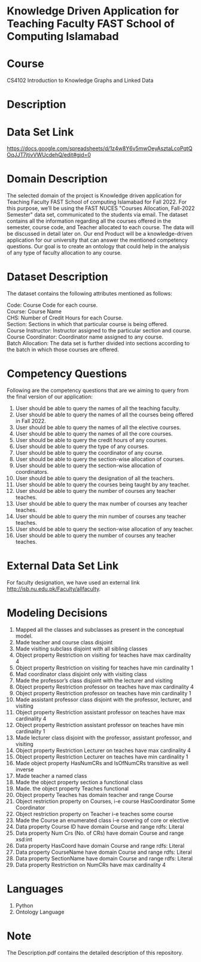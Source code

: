 # Knowledge Driven Application for Teaching Faculty FAST School of Computing Islamabad

# Course

CS4102 Introduction to Knowledge Graphs and Linked Data <br />

# Description

# Data Set Link
https://docs.google.com/spreadsheets/d/1z4w8Y6v5mwOeyAsztaLcoPqtQOqJJT7jtivVWUcdehQ/edit#gid=0 <br />
# Domain Description
The selected domain of the project is Knowledge driven application for Teaching Faculty FAST School of computing Islamabad for Fall 2022. For this purpose, we’ll be using the FAST NUCES "Courses Allocation, Fall-2022 Semester" data set, communicated to the students via email. The dataset contains all the information regarding all the courses offered in the semester, course code, and Teacher allocated to each course. The data will be discussed in detail later on. Our end Product will be a knowledge-driven application for our university that can answer the mentioned competency questions. Our goal is to create an ontology that could help in the analysis of any type of faculty allocation to any course. <br />

# Dataset Description

The dataset contains the following attributes mentioned as follows: <br />

Code: Course Code for each course. <br />
Course: Course Name <br />
CHS: Number of Credit Hours for each Course. <br />
Section: Sections in which that particular course is being offered.<br />
Course Instructor: Instructor assigned to the particular section and course. <br />
Course Coordinator: Coordinator name assigned to any course. <br />
Batch Allocation: The data set is further divided into sections according to the batch in which those courses are offered. <br />

# Competency Questions

Following are the competency questions that are we aiming to query from the final version of our application: <br />

1. User should be able to query the names of all the teaching faculty. <br />
2. User should be able to query the names of all the courses being offered in Fall 2022. <br />
3. User should be able to query the names of all the elective courses. <br />
4. User should be able to query the names of all the core courses. <br />
5. User should be able to query the credit hours of any courses. <br />
6. User should be able to query the type of any courses. <br />
7. User should be able to query the coordinator of any course. <br />
8. User should be able to query the section-wise allocation of courses. <br />
9. User should be able to query the section-wise allocation of coordinators. <br />
10. User should be able to query the designation of all the teachers. <br />
11. User should be able to query the courses being taught by any teacher. <br />
12. User should be able to query the number of courses any teacher teaches. <br />
13. User should be able to query the max number of courses any teacher teaches. <br />
14. User should be able to query the min number of courses any teacher teaches. <br />
15. User should be able to query the section-wise allocation of any teacher. <br />
16. User should be able to query the number of courses any teacher teaches. <br />

# External Data Set Link

For faculty designation, we have used an external link http://isb.nu.edu.pk/Faculty/allfaculty. <br />

# Modeling Decisions

1. Mapped all the classes and subclasses as present in the conceptual model. <br />
2. Made teacher and course class disjoint <br />
3. Made visiting subclass disjoint with all sibling classes <br />
4. Object property Restriction on visiting for teaches have max cardinality 4 <br />
5. Object property Restriction on visiting for teaches have min cardinality 1 <br />
6. Mad coordinator class disjoint only with visiting class <br />
7. Made the professor’s class disjoint with the lecturer and visiting <br />
8. Object property Restriction professor on teaches have max cardinality 4 <br />
9. Object property Restriction professor on teaches have min cardinality 1 <br />
10. Made assistant professor class disjoint with the professor, lecturer, and visiting <br />
11. Object property Restriction assistant professor on teaches have max cardinality 4 <br />
12. Object property Restriction assistant professor on teaches have min cardinality 1 <br />
13. Made lecturer class disjoint with the professor, assistant professor, and visiting <br />
14. Object property Restriction Lecturer on teaches have max cardinality 4 <br />
15. Object property Restriction Lecturer on teaches have min cardinality 1 <br />
16. Made object property HasNumCRs and IsOfNumCRs transitive as well inverse <br />
17. Made teacher a named class <br />
18. Made the object property section a functional class <br />
19. Made. the object property Teaches functional <br />
20. Object property Teaches has domain teacher and range Course <br />
21. Object restriction property on Courses, i-e course HasCoordinator Some Coordinator <br />
22. Object restriction property on Teacher i-e teaches some course <br />
23. Made the Course an enumerated class i-e covering of core or elective <br />
24. Data property Course ID have domain Course and range rdfs: Literal <br />
25. Data property Num Crs (No. of CRs) have domain Course and range xsd:int <br />
26. Data property HasCoord have domain Course and range rdfs: Literal <br />
27. Data property CourseName have domain Course and range rdfs: Literal <br />
28. Data property SectionName have domain Course and range rdfs: Literal <br />
29. Data property Restriction on NumCRs have max cardinality 4 <br />

# Languages
1. Python <br />
2. Ontology Language <br />

# Note

The Description.pdf contains the detailed description of this repository.


